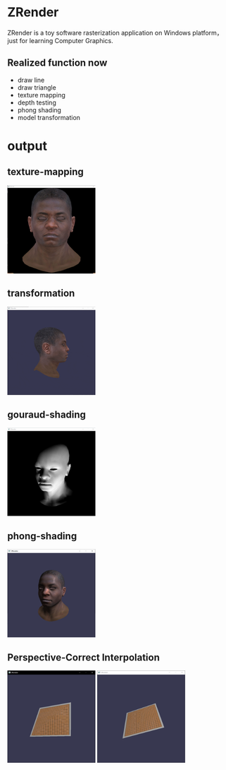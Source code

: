 # ZRender
ZRender is a toy software rasterization application on Windows platform，just for learning Computer Graphics.
## Realized function now
* draw line 
* draw triangle
* texture mapping
* depth testing
* phong shading
* model transformation

# output
## texture-mapping
<img width="200" height="200" src="https://github.com/ZW-Zh/ZRender/blob/master/ZRender/output/texture-mapping.png"/>

## transformation
<img width="200" height="200" src="https://github.com/ZW-Zh/ZRender/blob/master/ZRender/output/transform.gif"/>

## gouraud-shading
<img width="200" height="200" src="https://github.com/ZW-Zh/ZRender/blob/master/ZRender/output/gouraud-shading.png"/>

## phong-shading

<img width="200" height="200" src="https://github.com/ZW-Zh/ZRender/blob/master/ZRender/output/phong-shading.png"/>

##  Perspective-Correct Interpolation

<p float="left">
  <img src="https://github.com/ZW-Zh/ZRender/blob/master/ZRender/output/wrong.png" width="200" />
  <img src="https://github.com/ZW-Zh/ZRender/blob/master/ZRender/output/right.png" width="200" /> 
</p>
